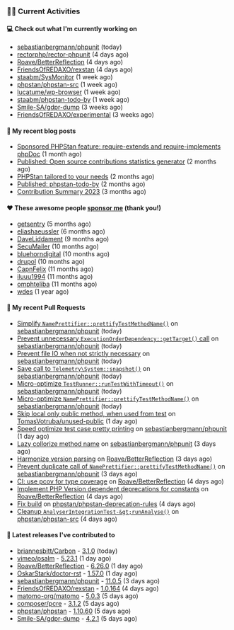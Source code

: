 ### 👨‍💻 Current Activities


#### 💻 Check out what I'm currently working on

- [sebastianbergmann/phpunit](https://github.com/sebastianbergmann/phpunit) (today)
- [rectorphp/rector-phpunit](https://github.com/rectorphp/rector-phpunit) (4 days ago)
- [Roave/BetterReflection](https://github.com/Roave/BetterReflection) (4 days ago)
- [FriendsOfREDAXO/rexstan](https://github.com/FriendsOfREDAXO/rexstan) (4 days ago)
- [staabm/SysMonitor](https://github.com/staabm/SysMonitor) (1 week ago)
- [phpstan/phpstan-src](https://github.com/phpstan/phpstan-src) (1 week ago)
- [lucatume/wp-browser](https://github.com/lucatume/wp-browser) (1 week ago)
- [staabm/phpstan-todo-by](https://github.com/staabm/phpstan-todo-by) (1 week ago)
- [Smile-SA/gdpr-dump](https://github.com/Smile-SA/gdpr-dump) (3 weeks ago)
- [FriendsOfREDAXO/experimental](https://github.com/FriendsOfREDAXO/experimental) (3 weeks ago)


#### 📜 My recent blog posts

- [Sponsored PHPStan feature: require-extends and require-implements phpDoc](https://staabm.github.io/2024/01/15/phpstan-require-extends-implements.html) (1 month ago)
- [Published: Open source contributions statistics generator](https://staabm.github.io/2024/01/10/oss-contribs-published.html) (2 months ago)
- [PHPStan tailored to your needs](https://staabm.github.io/2024/01/01/phpstan-customizing.html) (2 months ago)
- [Published: phpstan-todo-by](https://staabm.github.io/2023/12/17/phpstan-todo-by-published.html) (2 months ago)
- [Contribution Summary 2023](https://staabm.github.io/2023/12/07/contribution-summary-2023.html) (3 months ago)


#### ❤️ These awesome people [sponsor me](https://github.com/sponsors/staabm) (thank you!)

- [getsentry](https://github.com/getsentry) (5 months ago)
- [eliashaeussler](https://github.com/eliashaeussler) (6 months ago)
- [DaveLiddament](https://github.com/DaveLiddament) (9 months ago)
- [SecuMailer](https://github.com/SecuMailer) (10 months ago)
- [bluehorndigital](https://github.com/bluehorndigital) (10 months ago)
- [drupol](https://github.com/drupol) (10 months ago)
- [CapnFelix](https://github.com/CapnFelix) (11 months ago)
- [iluuu1994](https://github.com/iluuu1994) (11 months ago)
- [omphteliba](https://github.com/omphteliba) (11 months ago)
- [wdes](https://github.com/wdes) (1 year ago)


#### 🔨 My recent Pull Requests

- [Simplify `NamePrettifier::prettifyTestMethodName()`](https://github.com/sebastianbergmann/phpunit/pull/5744) on [sebastianbergmann/phpunit](https://github.com/sebastianbergmann/phpunit) (today)
- [Prevent unnecessary `ExecutionOrderDependency::getTarget()` call](https://github.com/sebastianbergmann/phpunit/pull/5743) on [sebastianbergmann/phpunit](https://github.com/sebastianbergmann/phpunit) (today)
- [Prevent file IO when not strictly necessary](https://github.com/sebastianbergmann/phpunit/pull/5742) on [sebastianbergmann/phpunit](https://github.com/sebastianbergmann/phpunit) (today)
- [Save call to `Telemetry\System::snapshot()`](https://github.com/sebastianbergmann/phpunit/pull/5741) on [sebastianbergmann/phpunit](https://github.com/sebastianbergmann/phpunit) (today)
- [Micro-optimize `TestRunner::runTestWithTimeout()`](https://github.com/sebastianbergmann/phpunit/pull/5740) on [sebastianbergmann/phpunit](https://github.com/sebastianbergmann/phpunit) (today)
- [Micro-optimize `NamePrettifier::prettifyTestMethodName()`](https://github.com/sebastianbergmann/phpunit/pull/5739) on [sebastianbergmann/phpunit](https://github.com/sebastianbergmann/phpunit) (today)
- [Skip local only public method, when used from test](https://github.com/TomasVotruba/unused-public/pull/103) on [TomasVotruba/unused-public](https://github.com/TomasVotruba/unused-public) (1 day ago)
- [Speed optimize test case pretty printing](https://github.com/sebastianbergmann/phpunit/pull/5735) on [sebastianbergmann/phpunit](https://github.com/sebastianbergmann/phpunit) (1 day ago)
- [Lazy collorize method name](https://github.com/sebastianbergmann/phpunit/pull/5728) on [sebastianbergmann/phpunit](https://github.com/sebastianbergmann/phpunit) (3 days ago)
- [Harmonize version parsing](https://github.com/Roave/BetterReflection/pull/1398) on [Roave/BetterReflection](https://github.com/Roave/BetterReflection) (3 days ago)
- [Prevent duplicate call of `NamePrettifier::prettifyTestMethodName()`](https://github.com/sebastianbergmann/phpunit/pull/5727) on [sebastianbergmann/phpunit](https://github.com/sebastianbergmann/phpunit) (3 days ago)
- [CI: use pcov for type coverage](https://github.com/Roave/BetterReflection/pull/1397) on [Roave/BetterReflection](https://github.com/Roave/BetterReflection) (4 days ago)
- [Implement PHP Version dependent deprecations for constants](https://github.com/Roave/BetterReflection/pull/1396) on [Roave/BetterReflection](https://github.com/Roave/BetterReflection) (4 days ago)
- [Fix build](https://github.com/phpstan/phpstan-deprecation-rules/pull/113) on [phpstan/phpstan-deprecation-rules](https://github.com/phpstan/phpstan-deprecation-rules) (4 days ago)
- [Cleanup `AnalyserIntegrationTest-&gt;runAnalyse()`](https://github.com/phpstan/phpstan-src/pull/2960) on [phpstan/phpstan-src](https://github.com/phpstan/phpstan-src) (4 days ago)


#### 🔭 Latest releases I've contributed to

- [briannesbitt/Carbon](https://github.com/briannesbitt/Carbon) - [3.1.0](https://github.com/briannesbitt/Carbon/releases/tag/3.1.0) (today)
- [vimeo/psalm](https://github.com/vimeo/psalm) - [5.23.1](https://github.com/vimeo/psalm/releases/tag/5.23.1) (1 day ago)
- [Roave/BetterReflection](https://github.com/Roave/BetterReflection) - [6.26.0](https://github.com/Roave/BetterReflection/releases/tag/6.26.0) (1 day ago)
- [OskarStark/doctor-rst](https://github.com/OskarStark/doctor-rst) - [1.57.0](https://github.com/OskarStark/doctor-rst/releases/tag/1.57.0) (1 day ago)
- [sebastianbergmann/phpunit](https://github.com/sebastianbergmann/phpunit) - [11.0.5](https://github.com/sebastianbergmann/phpunit/releases/tag/11.0.5) (3 days ago)
- [FriendsOfREDAXO/rexstan](https://github.com/FriendsOfREDAXO/rexstan) - [1.0.164](https://github.com/FriendsOfREDAXO/rexstan/releases/tag/1.0.164) (4 days ago)
- [matomo-org/matomo](https://github.com/matomo-org/matomo) - [5.0.3](https://github.com/matomo-org/matomo/releases/tag/5.0.3) (5 days ago)
- [composer/pcre](https://github.com/composer/pcre) - [3.1.2](https://github.com/composer/pcre/releases/tag/3.1.2) (5 days ago)
- [phpstan/phpstan](https://github.com/phpstan/phpstan) - [1.10.60](https://github.com/phpstan/phpstan/releases/tag/1.10.60) (5 days ago)
- [Smile-SA/gdpr-dump](https://github.com/Smile-SA/gdpr-dump) - [4.2.1](https://github.com/Smile-SA/gdpr-dump/releases/tag/4.2.1) (5 days ago)
